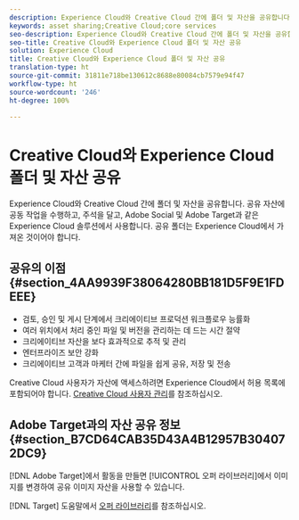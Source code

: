 ```yaml
---
description: Experience Cloud와 Creative Cloud 간에 폴더 및 자산을 공유합니다. 공유 자산에 공동 작업을 수행하고, 주석을 달고, Adobe Social 및 Adobe Target과 같은 Experience Cloud 솔루션에서 사용합니다. 공유 폴더는 Experience Cloud에서 가져온 것이어야 합니다.
keywords: asset sharing;Creative Cloud;core services
seo-description: Experience Cloud와 Creative Cloud 간에 폴더 및 자산을 공유합니다. 공유 자산에 공동 작업을 수행하고, 주석을 달고, Adobe Social 및 Adobe Target과 같은 Experience Cloud 솔루션에서 사용합니다. 공유 폴더는 Experience Cloud에서 가져온 것이어야 합니다.
seo-title: Creative Cloud와 Experience Cloud 폴더 및 자산 공유
solution: Experience Cloud
title: Creative Cloud와 Experience Cloud 폴더 및 자산 공유
translation-type: ht
source-git-commit: 31811e718be130612c8688e80084cb7579e94f47
workflow-type: ht
source-wordcount: '246'
ht-degree: 100%

---
```



# Creative Cloud와 Experience Cloud 폴더 및 자산 공유

Experience Cloud와 Creative Cloud 간에 폴더 및 자산을 공유합니다. 공유 자산에 공동 작업을 수행하고, 주석을 달고, Adobe Social 및 Adobe Target과 같은 Experience Cloud 솔루션에서 사용합니다. 공유 폴더는 Experience Cloud에서 가져온 것이어야 합니다.

## 공유의 이점 {#section_4AA9939F38064280BB181D5F9E1FDEEE}

* 검토, 승인 및 게시 단계에서 크리에이티브 프로덕션 워크플로우 능률화
* 여러 위치에서 처리 중인 파일 및 버전을 관리하는 데 드는 시간 절약
* 크리에이티브 자산을 보다 효과적으로 추적 및 관리
* 엔터프라이즈 보안 강화
* 크리에이티브 고객과 마케터 간에 파일을 쉽게 공유, 저장 및 전송

Creative Cloud 사용자가 자산에 액세스하려면 Experience Cloud에서 허용 목록에 포함되어야 합니다. [Creative Cloud 사용자 관리](../experience-cloud-assets/t-admin-add-cc-user.md#task_F36D4F1D49B44F09A54F7371810D2752)를 참조하십시오.

## Adobe Target과의 자산 공유 정보 {#section_B7CD64CAB35D43A4B12957B304072DC9}

[!DNL Adobe Target]에서 활동을 만들면 [!UICONTROL 오퍼 라이브러리]에서 이미지를 변경하여 공유 이미지 자산을 사용할 수 있습니다.

[!DNL Target] 도움말에서 [오퍼 라이브러리](https://docs.adobe.com/help/ko-KR/target/using/experiences/offers/manage-content.html)를 참조하십시오.
